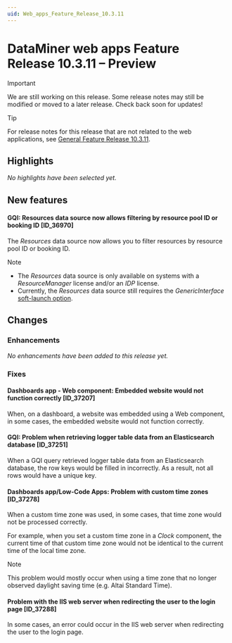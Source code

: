 ```yaml
---
uid: Web_apps_Feature_Release_10.3.11
---
```


# DataMiner web apps Feature Release 10.3.11 – Preview

> [!IMPORTANT]
> We are still working on this release. Some release notes may still be modified or moved to a later release. Check back soon for updates!

> [!TIP]
> For release notes for this release that are not related to the web applications, see [General Feature Release 10.3.11](xref:General_Feature_Release_10.3.11).

## Highlights

*No highlights have been selected yet.*

## New features

#### GQI: Resources data source now allows filtering by resource pool ID or booking ID [ID_36970]

<!-- MR 10.4.0 - FR 10.3.11 -->

The *Resources* data source now allows you to filter resources by resource pool ID or booking ID.

> [!NOTE]
>
> - The *Resources* data source is only available on systems with a *ResourceManager* license and/or an *IDP* license.
> - Currently, the *Resources* data source still requires the *GenericInterface* [soft-launch option](xref:SoftLaunchOptions).

## Changes

### Enhancements

*No enhancements have been added to this release yet.*

### Fixes

#### Dashboards app - Web component: Embedded website would not function correctly [ID_37207]

<!-- MR 10.4.0 - FR 10.3.11 -->

When, on a dashboard, a website was embedded using a Web component, in some cases, the embedded website would not function correctly.

#### GQI: Problem when retrieving logger table data from an Elasticsearch database [ID_37251]

<!-- MR 10.4.0 - FR 10.3.11 -->

When a GQI query retrieved logger table data from an Elasticsearch database, the row keys would be filled in incorrectly. As a result, not all rows would have a unique key.

#### Dashboards app/Low-Code Apps: Problem with custom time zones [ID_37278]

<!-- 10.2.0 [CU20]/MR 10.3.0 [CU8] - FR 10.3.11 -->

When a custom time zone was used, in some cases, that time zone would not be processed correctly.

For example, when you set a custom time zone in a *Clock* component, the current time of that custom time zone would not be identical to the current time of the local time zone.

> [!NOTE]
> This problem would mostly occur when using a time zone that no longer observed daylight saving time (e.g. Altai Standard Time).

#### Problem with the IIS web server when redirecting the user to the login page [ID_37288]

<!-- MR 10.4.0 - FR 10.3.11 -->

In some cases, an error could occur in the IIS web server when redirecting the user to the login page.
